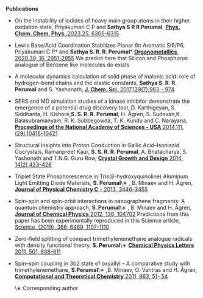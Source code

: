 ﻿---
# Feel free to add content and custom Front Matter to this file.
# To modify the layout, see https://jekyllrb.com/docs/themes/#overriding-theme-defaults

layout: home
---

 **Publications**

-  On the instability of iodides of heavy main group atoms in their higher oxidation state,
   Priyakumari C P and **Sathya S R R  Perumal**,
   [**Phys. Chem. Chem. Phys.**,2023,25, 6306-6315](https://doi.org/10.1039/D3CP00014A)

-  Lewis Base/Acid Coordination Stabilizes Planar 6π Aromatic Si6/P6,
   Priyakumari C P\* and **Sathya S. R. R. Perumal**\*
   [**Organometallics**, 2020,39, 16, 2951-2955](https://doi.org/10.1021/acs.organomet.0c00449)
   We predict here that Silicon and Phosphorus analogue of Benzene like molecules do exists

-  A molecular dynamics calculation of solid phase of malonic acid: role of
   hydrogen-bond chains and the elastic constants,
   **Sathya S. R. R. Perumal** and S. Yashonath,
   [**J. Chem. Sci.** 2017,129(7),963 – 974](https://doi.org/10.1007/s12039-017-1310-6)

-  SERS and MD simulation studies of a kinase inhibitor demonstrate the emergence
   of a potential drug discovery tool,
   D. Karthigeyan, S. Siddhanta, H. Kishore,**S. S. R. R. Perumal**, H. Ågren,
   S. Sudevan,K. Balasubramanyam, R. K. Subbegowda, T. K. Kundu and C. Narayana,
   [**Proceedings of the National Academy of Sciences - USA** 2014,111,(29),10416-10421](https://doi.org/10.1073/pnas.1402695111)

-  Structural Insights into Proton Conduction in Gallic Acid–Isoniazid Cocrystals, Ramanpreet Kaur,
   **S. S. R. R. Perumal**, A. Bhatacharya, S. Yashonath and T.N.G. Guru Row,
   [**Crystal Growth and Design** 2014, 14(2),423-426](https://doi.org/10.1021/cg4018807)

-  Triplet State Phosphorescence in Tris(8-hydroxyquinoline) Aluminum Light Emitting
   Diode Materials,
   **S. Perumal**\∗ , B. Minaev and H. Ågren,
   [**Journal of Physical Chemistry C** - 2013, 3446-3455](https://doi.org/10.1021/jp309982u)

-  Spin-spin and spin-orbit interactions in nanographene fragments: A quantum chemistry approach,
   **S. Perumal**\∗ , B. Minaev and H. Ågren,
   [**Journal of Chemical Physics** 2012, 136, 104702](https://doi.org/10.1063/1.3687002)
   Predictions from this paper has been experimentally reproduced in this Science article,
   [Science, (2019), 366, 6469, 1107-1110](https://doi.org/10.1126/science.aay7203)

-  Zero-field splitting of compact trimethylenemethane analogue radicals with
   density functional theory,
   **S. Perumal**\∗
   [**Chemical Physics Letters** 2011, 501, 608-611](https://doi.org/10.1016/j.cplett.2010.11.068)

-  Spin–spin coupling in 3b2 state of oxyallyl – A comparative study with trimethylenemethane,
  **S.Perumal**\∗ ,B. Minaev, O. Vahtras and H. Ågren,
   [**Computational and Theoretical Chemistry** 2011, 963, 51- 54](https://doi.org/10.1016/j.comptc.2010.09.006)

   \∗ Corresponding author

